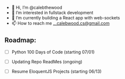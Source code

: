 - 👋 Hi, I’m @calebthewood
- 👀 I’m interested in fullstack development
- 🌱 I’m currently building a React app with web-sockets
- 📫 How to reach me ...calebwood.cs@gmail.com

## Roadmap:
- [ ] Python 100 Days of Code (starting 07/01)
- [ ] Updating Repo ReadMes (ongoing)
- [ ] Resume EloquentJS Projects (starting 06/13)


<!---
calebthewood/calebthewood is a ✨ special ✨ repository because its `README.md` (this file) appears on your GitHub profile.
You can click the Preview link to take a look at your changes.
--->
